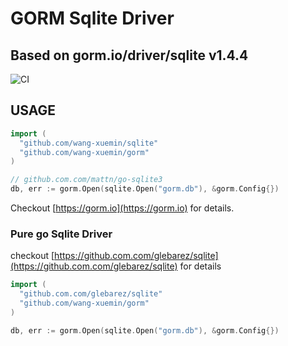 # GORM Sqlite Driver

## Based on gorm.io/driver/sqlite v1.4.4

![CI](https://github.com.com/go-gorm/sqlite/workflows/CI/badge.svg)

## USAGE

```go
import (
  "github.com/wang-xuemin/sqlite"
  "github.com/wang-xuemin/gorm"
)

// github.com.com/mattn/go-sqlite3
db, err := gorm.Open(sqlite.Open("gorm.db"), &gorm.Config{})
```

Checkout [https://gorm.io](https://gorm.io) for details.

### Pure go Sqlite Driver

checkout [https://github.com.com/glebarez/sqlite](https://github.com.com/glebarez/sqlite) for details

```go
import (
  "github.com.com/glebarez/sqlite"
  "github.com/wang-xuemin/gorm"
)

db, err := gorm.Open(sqlite.Open("gorm.db"), &gorm.Config{})
```

